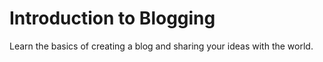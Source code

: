 # Introduction to Blogging
Learn the basics of creating a blog and sharing your ideas with the world.